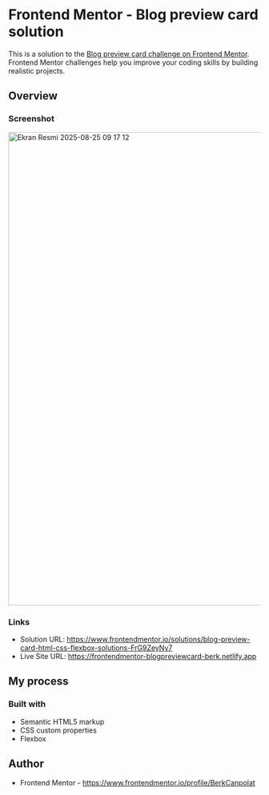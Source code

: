 # Frontend Mentor - Blog preview card solution

This is a solution to the [Blog preview card challenge on Frontend Mentor](https://www.frontendmentor.io/challenges/blog-preview-card-ckPaj01IcS). Frontend Mentor challenges help you improve your coding skills by building realistic projects. 

## Overview

### Screenshot

<img width="1656" height="947" alt="Ekran Resmi 2025-08-25 09 17 12" src="https://github.com/user-attachments/assets/8f8639ca-20e2-41c5-a7f2-90aff4b64915" />


### Links

- Solution URL: https://www.frontendmentor.io/solutions/blog-preview-card-html-css-flexbox-solutions-FrG9ZeyNy7
- Live Site URL: https://frontendmentor-blogpreviewcard-berk.netlify.app

## My process

### Built with

- Semantic HTML5 markup
- CSS custom properties
- Flexbox

## Author

- Frontend Mentor - https://www.frontendmentor.io/profile/BerkCanpolat
